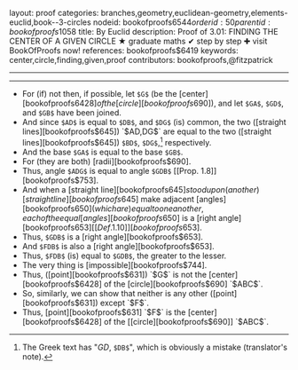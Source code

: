 layout: proof
categories: branches,geometry,euclidean-geometry,elements-euclid,book--3-circles
nodeid: bookofproofs$6544
orderid: 50
parentid: bookofproofs$1058
title: By Euclid
description:  Proof of 3.01: FINDING THE CENTER OF A GIVEN CIRCLE &#9733; graduate maths &#10004; step by step &#10010; visit BookOfProofs now!
references: bookofproofs$6419
keywords: center,circle,finding,given,proof
contributors: bookofproofs,@fitzpatrick

---


---



* For (if) not then, if possible, let `$G$` (be the [center][bookofproofs$6428] of the [circle][bookofproofs$690]), and let `$GA$`, `$GD$`, and `$GB$` have been joined.
* And since `$AD$` is equal to `$DB$`, and `$DG$` (is) common, the two ([straight lines][bookofproofs$645]) `$AD$`, `$DG$` are equal to the two ([straight lines][bookofproofs$645]) `$BD$`, `$DG$`,[^1] respectively.
* And the base `$GA$` is equal to the base `$GB$`.
* For (they are both) [radii][bookofproofs$690].
* Thus, angle `$ADG$` is equal to angle `$GDB$` [[Prop. 1.8]][bookofproofs$753].
* And when a [straight line][bookofproofs$645] stood upon (another) [straight line][bookofproofs$645] make adjacent [angles][bookofproofs$650] (which are) equal to one another, each of the equal [angles][bookofproofs$650] is a [right angle][bookofproofs$653] [ [Def. 1.10] ][bookofproofs$653].
* Thus, `$GDB$` is a [right angle][bookofproofs$653].
* And `$FDB$` is also a [right angle][bookofproofs$653].
* Thus, `$FDB$` (is) equal to `$GDB$`, the greater to the lesser.
* The very thing is [impossible][bookofproofs$744].
* Thus, ([point][bookofproofs$631]) `$G$` is not the [center][bookofproofs$6428] of the [circle][bookofproofs$690] `$ABC$`.
* So, similarly, we can show that neither is any other ([point][bookofproofs$631]) except `$F$`.
* Thus, [point][bookofproofs$631] `$F$` is the [center][bookofproofs$6428] of the [[circle][bookofproofs$690]] `$ABC$`.

[^1]: The Greek text has "$GD$, `$DB$`", which is obviously a mistake (translator's note).
